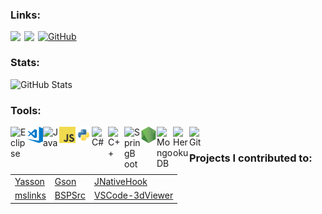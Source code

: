 ### Links:
[<img align="left" width="22px" src="https://cdn.jsdelivr.net/npm/simple-icons@v3/icons/youtube.svg">](https://www.youtube.com/channel/UCEN3i-ELXbeamHhk21RVaZQ)
[<img align="left" width="22px" src="https://seeklogo.com/images/S/steam-logo-73274B19E3-seeklogo.com.png">](https://steamcommunity.com/id/Degubi)
[![GitHub](https://img.shields.io/github/followers/degubi?label=follow&style=social)](https://github.com/degubi)

### Stats:
![GitHub Stats](https://github-readme-stats.vercel.app/api?username=degubi&show_icons=true&count_private=true&include_all_commits=true)

### Tools:
[<img align="left" width="26px" alt="Eclipse" src="https://img.favpng.com/19/5/20/eclipse-computer-icons-integrated-development-environment-computer-software-png-favpng-MP7Mt60AUSbUv28tJZqBNPhmJ.jpg">](https://www.eclipse.org/downloads/)
[<img align="left" width="26px" alt="VsCode" src="https://raw.githubusercontent.com/github/explore/80688e429a7d4ef2fca1e82350fe8e3517d3494d/topics/visual-studio-code/visual-studio-code.png">](https://code.visualstudio.com/)
[<img align="left" width="26px" alt="Java" src="https://i7.pngguru.com/preview/709/905/282/openjdk-java-virtual-machine-android-oracle-corporation-android.jpg">](https://openjdk.java.net/)
[<img align="left" width="26px" alt="Javascript" src="https://raw.githubusercontent.com/github/explore/80688e429a7d4ef2fca1e82350fe8e3517d3494d/topics/javascript/javascript.png">](https://www.javascript.com/)
[<img align="left" width="26px" alt="Python" src="https://raw.githubusercontent.com/github/explore/80688e429a7d4ef2fca1e82350fe8e3517d3494d/topics/python/python.png">](https://www.python.org/)
[<img align="left" width="26px" alt="C#" src="https://upload.wikimedia.org/wikipedia/commons/thumb/7/7a/C_Sharp_logo.svg/932px-C_Sharp_logo.svg.png">](https://docs.microsoft.com/en-us/dotnet/csharp/)
[<img align="left" width="26px" alt="C++" src="https://upload.wikimedia.org/wikipedia/commons/1/18/ISO_C%2B%2B_Logo.svg">](https://www.cplusplus.com/)
[<img align="left" alt="SpringBoot" width="26px" src="https://miro.medium.com/max/624/1*dwa1SCG85BAzQttURVUvrA.png">](https://spring.io/projects/spring-boot)
[<img align="left" alt="NodeJS" width="26px" src="https://raw.githubusercontent.com/github/explore/80688e429a7d4ef2fca1e82350fe8e3517d3494d/topics/nodejs/nodejs.png">](https://nodejs.org/en/)
[<img align="left" alt="MongoDB" width="26px" src="https://p1.hiclipart.com/preview/709/737/126/numix-circle-for-windows-mongodb-icon-png-icon.jpg">](https://www.mongodb.com/)
[<img align="left" alt="Heroku" width="26px" src="https://image.flaticon.com/icons/png/512/873/873120.png">](https://www.heroku.com/)
[<img align="left" alt="Git" width="26px" src="https://upload.wikimedia.org/wikipedia/commons/thumb/3/3f/Git_icon.svg/1024px-Git_icon.svg.png">](https://git-scm.com/)
<br>

### Projects I contributed to:
<table
  <tr>
    <td><a href="https://github.com/eclipse-ee4j/yasson">Yasson</a></td>
    <td><a href="https://github.com/google/gson/yasson">Gson</a></td>
    <td><a href="https://github.com/kwhat/jnativehook">JNativeHook</a></td>
  </tr>
  <tr>
    <td><a href="https://github.com/DmitriiShamrikov/mslinks">mslinks</a></td>
    <td><a href="https://github.com/ata4/bspsrc">BSPSrc</a></td>
    <td><a href="https://github.com/stef-levesque/vscode-3dviewer">VSCode-3dViewer</a></td>
  </tr>
</table>
